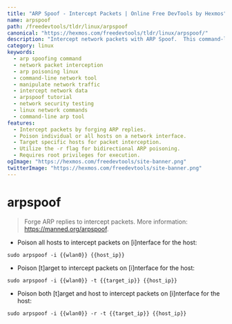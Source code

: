 ```yaml
---
title: "ARP Spoof - Intercept Packets | Online Free DevTools by Hexmos"
name: arpspoof
path: /freedevtools/tldr/linux/arpspoof
canonical: "https://hexmos.com/freedevtools/tldr/linux/arpspoof/"
description: "Intercept network packets with ARP Spoof.  This command-line tool allows for advanced network manipulation. Free online tool, no registration required."
category: linux
keywords:
  - arp spoofing command
  - network packet interception
  - arp poisoning linux
  - command-line network tool
  - manipulate network traffic
  - intercept network data
  - arpspoof tutorial
  - network security testing
  - linux network commands
  - command-line arp tool
features:
  - Intercept packets by forging ARP replies.
  - Poison individual or all hosts on a network interface.
  - Target specific hosts for packet interception.
  - Utilize the -r flag for bidirectional ARP poisoning.
  - Requires root privileges for execution.
ogImage: "https://hexmos.com/freedevtools/site-banner.png"
twitterImage: "https://hexmos.com/freedevtools/site-banner.png"
---
```


# arpspoof

> Forge ARP replies to intercept packets.
> More information: <https://manned.org/arpspoof>.

- Poison all hosts to intercept packets on [i]nterface for the host:

`sudo arpspoof -i {{wlan0}} {{host_ip}}`

- Poison [t]arget to intercept packets on [i]nterface for the host:

`sudo arpspoof -i {{wlan0}} -t {{target_ip}} {{host_ip}}`

- Poison both [t]arget and host to intercept packets on [i]nterface for the host:

`sudo arpspoof -i {{wlan0}} -r -t {{target_ip}} {{host_ip}}`
